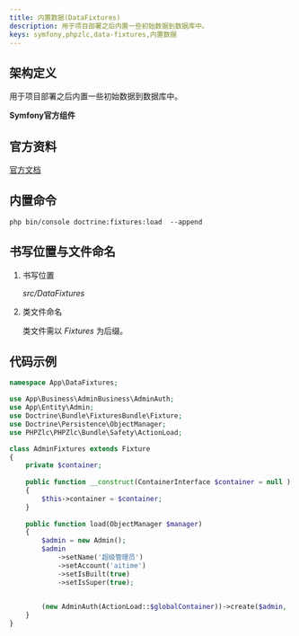 ```yaml
---
title: 内置数据(DataFixtures)
description: 用于项目部署之后内置一些初始数据到数据库中。
keys: symfony,phpzlc,data-fixtures,内置数据
---
```


## 架构定义

用于项目部署之后内置一些初始数据到数据库中。

**Symfony官方组件**

## 官方资料

[官方文档](https://symfony.com/doc/current/bundles/DoctrineFixturesBundle/index.html#doctrinefixturesbundle)

## 内置命令

```shell
php bin/console doctrine:fixtures:load  --append
```

## 书写位置与文件命名

1. 书写位置

   _src/DataFixtures_
   
2. 类文件命名

   类文件需以 _Fixtures_ 为后缀。

## 代码示例

   ```php
   namespace App\DataFixtures;
   
   use App\Business\AdminBusiness\AdminAuth;
   use App\Entity\Admin;
   use Doctrine\Bundle\FixturesBundle\Fixture;
   use Doctrine\Persistence\ObjectManager;
   use PHPZlc\PHPZlc\Bundle\Safety\ActionLoad;
   
   class AdminFixtures extends Fixture
   {
       private $container;
       
       public function __construct(ContainerInterface $container = null )
       {
           $this->container = $container;
       }
       
       public function load(ObjectManager $manager)
       {
           $admin = new Admin();
           $admin
               ->setName('超级管理员')
               ->setAccount('aitime')
               ->setIsBuilt(true)
               ->setIsSuper(true);
   
           
           (new AdminAuth(ActionLoad::$globalContainer))->create($admin, '123456');
       }
   }
   ```
